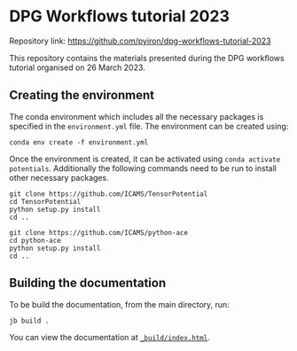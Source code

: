 # DPG Workflows tutorial 2023

Repository link: https://github.com/pyiron/dpg-workflows-tutorial-2023

This repository contains the materials presented during the DPG workflows tutorial organised on 26 March 2023. 

## Creating the environment

The conda environment which includes all the necessary packages is specified in the `environment.yml` file. The environment can be created using:

```
conda env create -f environment.yml  
```

Once the environment is created, it can be activated using `conda activate potentials`. Additionally the following commands need to be run to install other necessary packages.

```
git clone https://github.com/ICAMS/TensorPotential
cd TensorPotential
python setup.py install
cd ..

git clone https://github.com/ICAMS/python-ace
cd python-ace
python setup.py install
cd ..
```

## Building the documentation

To be build the documentation, from the main directory, run:

```
jb build .
```

You can view the documentation at [`_build/index.html`](_build/index.html).
